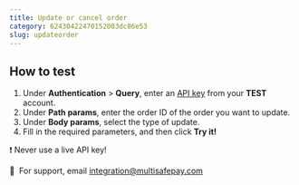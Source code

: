 ```yaml
---
title: Update or cancel order
category: 62430422470152003dc86e53
slug: updateorder
---
```


## How to test

1. Under **Authentication** > **Query**, enter an [API key](/docs/sites#site-id-api-key-and-security-code) from your **TEST** account.
2. Under **Path params**, enter the order ID of the order you want to update.
3. Under **Body params**, select the type of update.
4. Fill in the required parameters, and then click **Try it!**

❗️ Never use a live API key!

💬&nbsp; For support, email <integration@multisafepay.com>